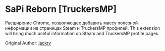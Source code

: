 # SaPi Reborn [TruckersMP]

Расширение Chrome, позволяющее добавить массу полезной информации на страницах Steam и TruckersMP профилей.
This extension will bring much useful information on Steam and TruckersMP profile pages.

Original Author: [jackrv](https://github.com/jackrv/SaPi-ETS2MP-)